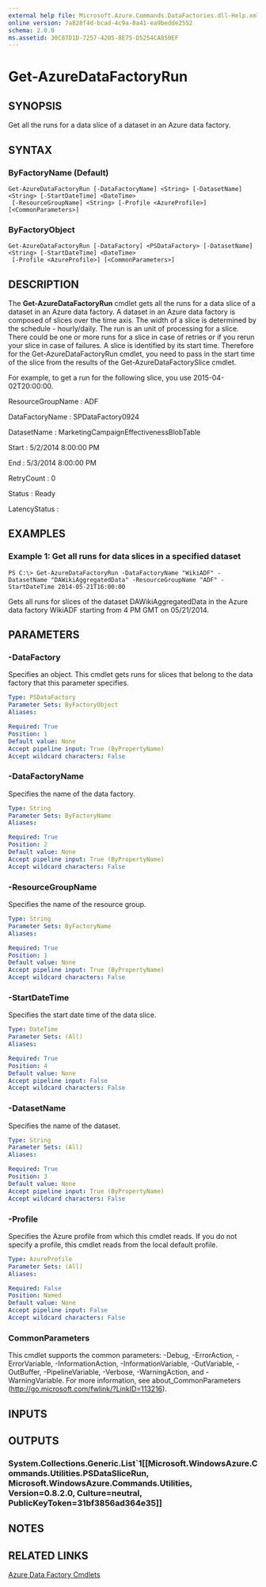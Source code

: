 ```yaml
---
external help file: Microsoft.Azure.Commands.DataFactories.dll-Help.xml
online version: 7a828f4d-bcad-4c9a-8a41-ea9bedde2552
schema: 2.0.0
ms.assetid: 30C87D1D-7257-4205-8E75-D5254CA850EF
---
```


# Get-AzureDataFactoryRun

## SYNOPSIS
Get all the runs for a data slice of a dataset in an Azure data factory.

## SYNTAX

### ByFactoryName (Default)
```
Get-AzureDataFactoryRun [-DataFactoryName] <String> [-DatasetName] <String> [-StartDateTime] <DateTime>
 [-ResourceGroupName] <String> [-Profile <AzureProfile>] [<CommonParameters>]
```

### ByFactoryObject
```
Get-AzureDataFactoryRun [-DataFactory] <PSDataFactory> [-DatasetName] <String> [-StartDateTime] <DateTime>
 [-Profile <AzureProfile>] [<CommonParameters>]
```

## DESCRIPTION
The **Get-AzureDataFactoryRun** cmdlet gets all the runs for a data slice of a dataset in an Azure  data factory. 
A dataset in an Azure data factory is composed of slices over the time axis.
The width of a slice is determined by the schedule - hourly/daily.
The run is an unit of processing for a slice.
There could be one or more runs for a slice in case of retries or if you rerun your slice in case of failures.
A slice is identified by its start time.
Therefore for the Get-AzureDataFactoryRun cmdlet, you need to pass in the start time of the slice from the results of the Get-AzureDataFactorySlice cmdlet.

For example, to get a run for the following slice, you use 2015-04-02T20:00:00.

ResourceGroupName  : ADF

DataFactoryName : SPDataFactory0924

DatasetName : MarketingCampaignEffectivenessBlobTable

Start : 5/2/2014 8:00:00 PM

End : 5/3/2014 8:00:00 PM

RetryCount : 0

Status : Ready

LatencyStatus :

## EXAMPLES

### Example 1: Get all runs for data slices in a specified dataset
```
PS C:\> Get-AzureDataFactoryRun -DataFactoryName "WikiADF" -DatasetName "DAWikiAggregatedData" -ResourceGroupName "ADF" -StartDateTime 2014-05-21T16:00:00
```

Gets all runs for slices of the dataset DAWikiAggregatedData in the Azure data factory WikiADF starting from 4 PM GMT on 05/21/2014.

## PARAMETERS

### -DataFactory
Specifies an object.
This cmdlet gets runs for slices that belong to the data factory that this parameter specifies.

```yaml
Type: PSDataFactory
Parameter Sets: ByFactoryObject
Aliases: 

Required: True
Position: 1
Default value: None
Accept pipeline input: True (ByPropertyName)
Accept wildcard characters: False
```

### -DataFactoryName
Specifies the name of the data factory.

```yaml
Type: String
Parameter Sets: ByFactoryName
Aliases: 

Required: True
Position: 2
Default value: None
Accept pipeline input: True (ByPropertyName)
Accept wildcard characters: False
```

### -ResourceGroupName
Specifies the name of the resource group.

```yaml
Type: String
Parameter Sets: ByFactoryName
Aliases: 

Required: True
Position: 1
Default value: None
Accept pipeline input: True (ByPropertyName)
Accept wildcard characters: False
```

### -StartDateTime
Specifies the start date time of the data slice.

```yaml
Type: DateTime
Parameter Sets: (All)
Aliases: 

Required: True
Position: 4
Default value: None
Accept pipeline input: False
Accept wildcard characters: False
```

### -DatasetName
Specifies the name of the dataset.

```yaml
Type: String
Parameter Sets: (All)
Aliases: 

Required: True
Position: 3
Default value: None
Accept pipeline input: True (ByPropertyName)
Accept wildcard characters: False
```

### -Profile
Specifies the Azure profile from which this cmdlet reads.
If you do not specify a profile, this cmdlet reads from the local default profile.

```yaml
Type: AzureProfile
Parameter Sets: (All)
Aliases: 

Required: False
Position: Named
Default value: None
Accept pipeline input: False
Accept wildcard characters: False
```

### CommonParameters
This cmdlet supports the common parameters: -Debug, -ErrorAction, -ErrorVariable, -InformationAction, -InformationVariable, -OutVariable, -OutBuffer, -PipelineVariable, -Verbose, -WarningAction, and -WarningVariable. For more information, see about_CommonParameters (http://go.microsoft.com/fwlink/?LinkID=113216).

## INPUTS

## OUTPUTS

### System.Collections.Generic.List`1[[Microsoft.WindowsAzure.Commands.Utilities.PSDataSliceRun, Microsoft.WindowsAzure.Commands.Utilities, Version=0.8.2.0, Culture=neutral, PublicKeyToken=31bf3856ad364e35]]

## NOTES

## RELATED LINKS

[Azure Data Factory Cmdlets](./AzureRM.DataFactories.md)


